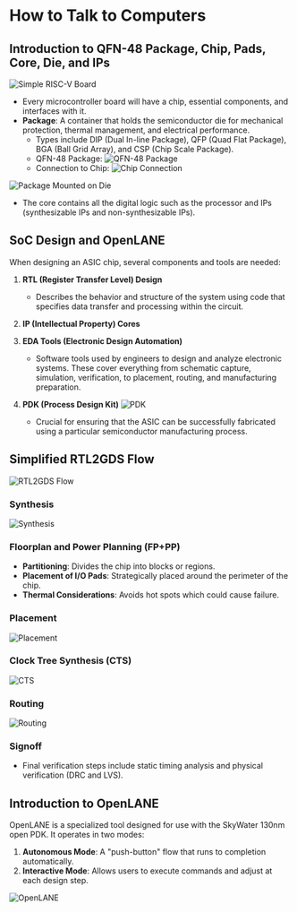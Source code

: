 # How to Talk to Computers

## Introduction to QFN-48 Package, Chip, Pads, Core, Die, and IPs

![Simple RISC-V Board](https://www.cnx-software.com/wp-content/uploads/2019/08/5-dollars-RISC-V-Development-Board.jpg)

- Every microcontroller board will have a chip, essential components, and interfaces with it.
- **Package**: A container that holds the semiconductor die for mechanical protection, thermal management, and electrical performance.
  - Types include DIP (Dual In-line Package), QFP (Quad Flat Package), BGA (Ball Grid Array), and CSP (Chip Scale Package).
  - QFN-48 Package: ![QFN-48 Package](https://github.com/navi2311/DIGITAL-VLSI-SOC-DESIGN-AND-PLANNING/assets/134842758/5f538cd7-58fa-46aa-bfd7-28d7148523e7)
  - Connection to Chip: ![Chip Connection](https://github.com/navi2311/DIGITAL-VLSI-SOC-DESIGN-AND-PLANNING/assets/134842758/f18e7c8c-2825-41fd-8217-0a795d93db35)

![Package Mounted on Die](https://github.com/navi2311/DIGITAL-VLSI-SOC-DESIGN-AND-PLANNING/assets/134842758/159c93fc-5a4c-44c1-9d02-3e7439edbc11)

- The core contains all the digital logic such as the processor and IPs (synthesizable IPs and non-synthesizable IPs).

## SoC Design and OpenLANE

When designing an ASIC chip, several components and tools are needed:

1. **RTL (Register Transfer Level) Design**
   - Describes the behavior and structure of the system using code that specifies data transfer and processing within the circuit.

2. **IP (Intellectual Property) Cores**
3. **EDA Tools (Electronic Design Automation)**
   - Software tools used by engineers to design and analyze electronic systems. These cover everything from schematic capture, simulation, verification, to placement, routing, and manufacturing preparation.

4. **PDK (Process Design Kit)**
   ![PDK](https://github.com/navi2311/DIGITAL-VLSI-SOC-DESIGN-AND-PLANNING/assets/134842758/109dc2b9-2148-4ed4-98a3-d6c53b55f7e7)
   - Crucial for ensuring that the ASIC can be successfully fabricated using a particular semiconductor manufacturing process.

## Simplified RTL2GDS Flow

![RTL2GDS Flow](https://github.com/navi2311/DIGITAL-VLSI-SOC-DESIGN-AND-PLANNING/assets/134842758/00de52eb-fa3e-438c-8daa-b5f5e9edc5e1)

### Synthesis

![Synthesis](https://github.com/navi2311/DIGITAL-VLSI-SOC-DESIGN-AND-PLANNING/assets/134842758/0974476a-f56b-43dd-a80a-60a622805199)

### Floorplan and Power Planning (FP+PP)

- **Partitioning**: Divides the chip into blocks or regions.
- **Placement of I/O Pads**: Strategically placed around the perimeter of the chip.
- **Thermal Considerations**: Avoids hot spots which could cause failure.

### Placement

![Placement](https://github.com/navi2311/DIGITAL-VLSI-SOC-DESIGN-AND-PLANNING/assets/134842758/4f49ba05-45e6-4d19-a39e-952538b9b2b9)

### Clock Tree Synthesis (CTS)

![CTS](https://github.com/navi2311/DIGITAL-VLSI-SOC-DESIGN-AND-PLANNING/assets/134842758/c2d61e8c-4471-4a84-872f-2a6fe25232b1)

### Routing

![Routing](https://github.com/navi2311/DIGITAL-VLSI-SOC-DESIGN-AND-PLANNING/assets/134842758/09e93315-baf1-4eee-b1c3-63a9f643f009)

### Signoff

- Final verification steps include static timing analysis and physical verification (DRC and LVS).

## Introduction to OpenLANE

OpenLANE is a specialized tool designed for use with the SkyWater 130nm open PDK. It operates in two modes:

1. **Autonomous Mode**: A "push-button" flow that runs to completion automatically.
2. **Interactive Mode**: Allows users to execute commands and adjust at each design step.

![OpenLANE](https://github.com/navi2311/DIGITAL-VLSI-SOC-DESIGN-AND-PLANNING/assets/134842758/5a9473bb-7b40-4de7-8df5-7824485ce49b)
